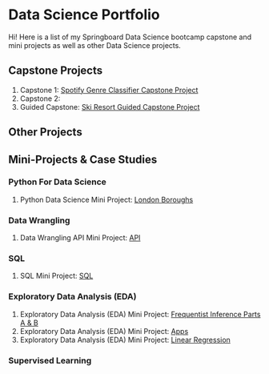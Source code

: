 # Data Science Portfolio

Hi! Here is a list of my Springboard Data Science bootcamp capstone and mini projects as well as other Data Science projects. 

## Capstone Projects
1. Capstone 1: [Spotify Genre Classifier Capstone Project](https://github.com/HarshaMalireddy/Data-Science-Portfolio/tree/main/Spotify-Genre-Classifier-Capstone)
3. Capstone 2: 
4. Guided Capstone: [Ski Resort Guided Capstone Project](https://github.com/HarshaMalireddy/Data-Science-Portfolio/tree/main/Ski-Resort-Guided-Capstone)
## Other Projects
## Mini-Projects & Case Studies
### Python For Data Science
1. Python Data Science Mini Project: [London Boroughs](https://github.com/HarshaMalireddy/Data-Science-Portfolio/tree/main/Mini-Projects/London-Boroughs)
### Data Wrangling
1. Data Wrangling API Mini Project: [API](https://github.com/HarshaMalireddy/Data-Science-Portfolio/tree/main/Mini-Projects/API)
### SQL
1. SQL Mini Project: [SQL](https://github.com/HarshaMalireddy/Data-Science-Portfolio/tree/main/Mini-Projects/SQL)
### Exploratory Data Analysis (EDA)
1. Exploratory Data Analysis (EDA) Mini Project: [Frequentist Inference Parts A & B](https://github.com/HarshaMalireddy/Data-Science-Portfolio/tree/main/Mini-Projects/Frequentist-Inference)
2. Exploratory Data Analysis (EDA) Mini Project: [Apps](https://github.com/HarshaMalireddy/Data-Science-Portfolio/tree/main/Mini-Projects/Apps)
3. Exploratory Data Analysis (EDA) Mini Project: [Linear Regression](https://github.com/HarshaMalireddy/Data-Science-Portfolio/tree/main/Mini-Projects/Linear%20Regression)
### Supervised Learning


